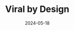 ---
title: Viral by Design
date: 2024-05-18
tech_type: LaTeX
pdf: "/writings/viral-by-design-justin-lee.pdf"
categories:
  - engineering
---